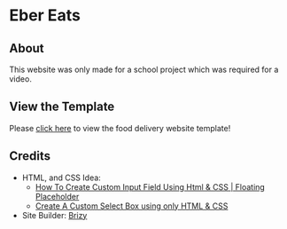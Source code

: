 # Eber Eats

## About
This website was only made for a school project which was required for a video.

## View the Template

Please [click here](https://raymond-1227.github.io/eber-eats) to view the food delivery website template!

## Credits

 - HTML, and CSS Idea: 
   - [How To Create Custom Input Field Using Html & CSS | Floating Placeholder](https://www.youtube.com/watch?v=IvW904CCnFs)
   - [Create A Custom Select Box using only HTML & CSS](https://www.youtube.com/watch?v=OesmxT-kGSM)
 - Site Builder: [Brizy](https://www.brizy.io/)
